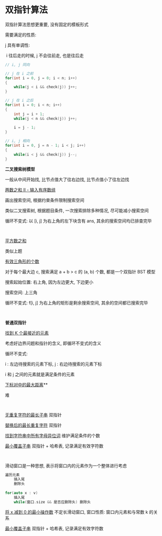 # 双指针算法

双指针算法思想更重要, 没有固定的模板形式

需要满足的性质: 

j 具有单调性:

​	i 往后走的时候, j 不会往前走, 也是往后走

```C++
// i, j 同向

// j 在 i 之前
for(int i = 0, j = 0; i < n; i++)
{
    while(j < i && check(j)) j++;
}

// j 在 i 之后
for(int i = 0; i < n; i++)
{
    int j = i + 1;
    while(j < n && check(j)) j++;
    
    i = j - 1;
}

// i, j 相向
for(int i = 0, j = n - 1; i < j; i++)
{
    while(i < j && check(j)) j--;
}
```



**二叉搜索树模型**

一般从中间开始找, 比节点值大了往右边找, 比节点值小了往左边找

[两数之和 II - 输入有序数组](https://leetcode-cn.com/problems/two-sum-ii-input-array-is-sorted/)

画出搜索空间, 根据约束条件限制搜索空间

类似二叉搜索树, 根据题目条件, 一次搜索排除多种情况, 尽可能减小搜索空间

循环不变式:
以 [i, j] 为右上角的左下块含有 ans, 其余的搜索空间均已排查完毕

$~$

[平方数之和](https://leetcode-cn.com/problems/sum-of-square-numbers/)

类似上题

[有效三角形的个数](https://leetcode-cn.com/problems/valid-triangle-number/)

对于每个最大边 c, 搜索满足 a + b > c 的 (a, b) 个数, 都是一个双指针 BST 模型

搜索起始位置: 右上角, 因为左边更大, 下边更小

搜索空间: 上三角

循环不变式: f[i, j] 为右上角的矩形是剩余搜索空间, 其余的空间都已搜索完毕

$~$

**普通双指针**

[找到 K 个最接近的元素](https://leetcode-cn.com/problems/find-k-closest-elements/)

考虑好边界问题和指针的含义, 即循环不变式的含义

循环不变式:

i : 左边待搜索的元素下标, j : 右边待搜索的元素下标

i 和 j 之间的元素就是满足条件的元素

[下标对中的最大距离](https://leetcode-cn.com/problems/maximum-distance-between-a-pair-of-values/)**

难

$~$

[无重复字符的最长子串](https://leetcode-cn.com/problems/longest-substring-without-repeating-characters/)	双指针

[替换后的最长重复字符](https://leetcode-cn.com/problems/longest-repeating-character-replacement/)	双指针

[找到字符串中所有字母异位词](https://leetcode-cn.com/problems/find-all-anagrams-in-a-string/)	维护满足条件的个数

[最小覆盖子串](https://leetcode-cn.com/problems/minimum-window-substring/)	双指针 + 哈希表, 记录满足有效字符数

$~$

滑动窗口是一种思想, 表示将窗口内的元素作为一个整体进行考虑

```C++
遍历元素
    插入尾
    删除头
    
for(auto x : v)
    插入尾
    while(窗口.size && 是否应删除头) 删除头
```

[将 x 减到 0 的最小操作数](https://leetcode-cn.com/problems/minimum-operations-to-reduce-x-to-zero/)	不定长滑动窗口, 窗口性质: 窗口内元素和与常数 k 的关系

[最小覆盖子串](https://leetcode-cn.com/problems/minimum-window-substring/)	双指针 + 哈希表, 记录满足有效字符数

